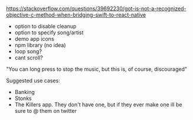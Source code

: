 https://stackoverflow.com/questions/39692230/got-is-not-a-recognized-objective-c-method-when-bridging-swift-to-react-native

- option to disable cleanup
- option to specify song/artist
- demo app icons
- npm library (no idea)
- loop song?
- cant scroll?

"You can long press to stop the music, but this is, of course, discouraged"

Suggested use cases:

- Banking
- Stonks
- The Killers app. They don't have one, but if they ever make one ill be sure to @ them on twitter
